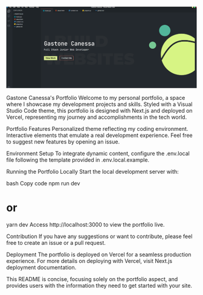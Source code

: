 ![alt text](<Screenshot 2024-03-12 184939.png>)

Gastone Canessa's Portfolio
Welcome to my personal portfolio, a space where I showcase my development projects and skills. Styled with a Visual Studio Code theme, this portfolio is designed with Next.js and deployed on Vercel, representing my journey and accomplishments in the tech world.

Portfolio Features
Personalized theme reflecting my coding environment.
Interactive elements that emulate a real development experience.
Feel free to suggest new features by opening an issue.

Environment Setup
To integrate dynamic content, configure the .env.local file following the template provided in .env.local.example.

Running the Portfolio Locally
Start the local development server with:

bash
Copy code
npm run dev
# or
yarn dev
Access http://localhost:3000 to view the portfolio live.

Contribution
If you have any suggestions or want to contribute, please feel free to create an issue or a pull request.

Deployment
The portfolio is deployed on Vercel for a seamless production experience. For more details on deploying with Vercel, visit Next.js deployment documentation.

This README is concise, focusing solely on the portfolio aspect, and provides users with the information they need to get started with your site.